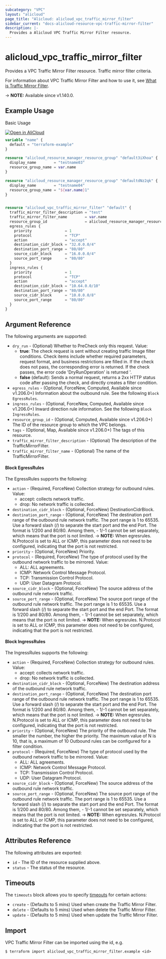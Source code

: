 ```yaml
---
subcategory: "VPC"
layout: "alicloud"
page_title: "Alicloud: alicloud_vpc_traffic_mirror_filter"
sidebar_current: "docs-alicloud-resource-vpc-traffic-mirror-filter"
description: |-
  Provides a Alicloud VPC Traffic Mirror Filter resource.
---
```


# alicloud_vpc_traffic_mirror_filter

Provides a VPC Traffic Mirror Filter resource. Traffic mirror filter criteria.

For information about VPC Traffic Mirror Filter and how to use it, see [What is Traffic Mirror Filter](https://www.alibabacloud.com/help/doc-detail/207513.htm).

-> **NOTE:** Available since v1.140.0.

## Example Usage

Basic Usage

<div style="display: block;margin-bottom: 40px;"><div class="oics-button" style="float: right;position: absolute;margin-bottom: 10px;">
  <a href="https://api.aliyun.com/terraform?resource=alicloud_vpc_traffic_mirror_filter&exampleId=d7d035bb-3c44-24ae-8790-5889a1a539a5b44c08a6&activeTab=example&spm=docs.r.vpc_traffic_mirror_filter.0.d7d035bb3c&intl_lang=EN_US" target="_blank">
    <img alt="Open in AliCloud" src="https://img.alicdn.com/imgextra/i1/O1CN01hjjqXv1uYUlY56FyX_!!6000000006049-55-tps-254-36.svg" style="max-height: 44px; max-width: 100%;">
  </a>
</div></div>

```terraform
variable "name" {
  default = "terraform-example"
}

resource "alicloud_resource_manager_resource_group" "default3iXhoa" {
  display_name        = "testname03"
  resource_group_name = var.name
}

resource "alicloud_resource_manager_resource_group" "defaultdNz2qk" {
  display_name        = "testname04"
  resource_group_name = "${var.name}1"
}


resource "alicloud_vpc_traffic_mirror_filter" "default" {
  traffic_mirror_filter_description = "test"
  traffic_mirror_filter_name        = var.name
  resource_group_id                 = alicloud_resource_manager_resource_group.default3iXhoa.id
  egress_rules {
    priority               = 1
    protocol               = "TCP"
    action                 = "accept"
    destination_cidr_block = "32.0.0.0/4"
    destination_port_range = "80/80"
    source_cidr_block      = "16.0.0.0/4"
    source_port_range      = "80/80"
  }
  ingress_rules {
    priority               = 1
    protocol               = "TCP"
    action                 = "accept"
    destination_cidr_block = "10.64.0.0/10"
    destination_port_range = "80/80"
    source_cidr_block      = "10.0.0.0/8"
    source_port_range      = "80/80"
  }
}
```


## Argument Reference

The following arguments are supported:
* `dry_run` - (Optional) Whether to PreCheck only this request. Value:
  - **true**: The check request is sent without creating traffic Image filter conditions. Check items include whether required parameters, request format, and business restrictions are filled in. If the check does not pass, the corresponding error is returned. If the check passes, the error code 'DryRunOperation' is returned '.
  - **false** (default): Sends a normal request, returns a 2xx HTTP status code after passing the check, and directly creates a filter condition.
* `egress_rules` - (Optional, ForceNew, Computed, Available since v1.206.0+) Information about the outbound rule. See the following `Block EgressRules`.
* `ingress_rules` - (Optional, ForceNew, Computed, Available since v1.206.0+) Inward direction rule information. See the following `Block IngressRules`.
* `resource_group_id` - (Optional, Computed, Available since v1.206.0+) The ID of the resource group to which the VPC belongs.
* `tags` - (Optional, Map, Available since v1.206.0+) The tags of this resource.
* `traffic_mirror_filter_description` - (Optional) The description of the TrafficMirrorFilter.
* `traffic_mirror_filter_name` - (Optional) The name of the TrafficMirrorFilter.


#### Block EgressRules

The EgressRules supports the following:
* `action` - (Required, ForceNew) Collection strategy for outbound rules. Value:
  - accept: collects network traffic.
  - drop: No network traffic is collected.
* `destination_cidr_block` - (Optional, ForceNew) DestinationCidrBlock.
* `destination_port_range` - (Optional, ForceNew) The destination port range of the outbound rule network traffic. The port range is 1 to 65535. Use a forward slash (/) to separate the start port and the end Port. The format is 1/200 and 80/80. Among them, - 1/-1 cannot be set separately, which means that the port is not limited.
-> **NOTE:**  When egresrules. N.Protocol is set to ALL or ICMP, this parameter does not need to be configured, indicating that the port is not restricted.
* `priority` - (Optional, ForceNew) Priority.
* `protocol` - (Required, ForceNew) The type of protocol used by the outbound network traffic to be mirrored. Value:
  - ALL: ALL agreements.
  - ICMP: Network Control Message Protocol.
  - TCP: Transmission Control Protocol.
  - UDP: User Datagram Protocol.
* `source_cidr_block` - (Optional, ForceNew) The source address of the outbound rule network traffic.
* `source_port_range` - (Optional, ForceNew) The source port range of the outbound rule network traffic. The port range is 1 to 65535. Use a forward slash (/) to separate the start port and the end Port. The format is 1/200 and 80/80. Among them, - 1/-1 cannot be set separately, which means that the port is not limited.
-> **NOTE:**  When egresrules. N.Protocol is set to ALL or ICMP, this parameter does not need to be configured, indicating that the port is not restricted.

#### Block IngressRules

The IngressRules supports the following:
* `action` - (Required, ForceNew) Collection strategy for outbound rules. Value:
  - accept: collects network traffic.
  - drop: No network traffic is collected.
* `destination_cidr_block` - (Optional, ForceNew) The destination address of the outbound rule network traffic.
* `destination_port_range` - (Optional, ForceNew) The destination port range of the outbound rule network traffic. The port range is 1 to 65535. Use a forward slash (/) to separate the start port and the end Port. The format is 1/200 and 80/80. Among them, - 1/-1 cannot be set separately, which means that the port is not limited.
-> **NOTE:**  When egresrules. N.Protocol is set to ALL or ICMP, this parameter does not need to be configured, indicating that the port is not restricted.
* `priority` - (Optional, ForceNew) The priority of the outbound rule. The smaller the number, the higher the priority. The maximum value of N is 10, that is, a maximum of 10 Outbound rules can be configured for a filter condition.
* `protocol` - (Required, ForceNew) The type of protocol used by the outbound network traffic to be mirrored. Value:
  - ALL: ALL agreements.
  - ICMP: Network Control Message Protocol.
  - TCP: Transmission Control Protocol.
  - UDP: User Datagram Protocol.
* `source_cidr_block` - (Optional, ForceNew) The source address of the outbound rule network traffic.
* `source_port_range` - (Optional, ForceNew) The source port range of the outbound rule network traffic. The port range is 1 to 65535. Use a forward slash (/) to separate the start port and the end Port. The format is 1/200 and 80/80. Among them, - 1/-1 cannot be set separately, which means that the port is not limited.
-> **NOTE:**  When egresrules. N.Protocol is set to ALL or ICMP, this parameter does not need to be configured, indicating that the port is not restricted.


## Attributes Reference

The following attributes are exported:
* `id` - The ID of the resource supplied above.
* `status` - The status of the resource.

## Timeouts

The `timeouts` block allows you to specify [timeouts](https://developer.hashicorp.com/terraform/language/resources/syntax#operation-timeouts) for certain actions:
* `create` - (Defaults to 5 mins) Used when create the Traffic Mirror Filter.
* `delete` - (Defaults to 5 mins) Used when delete the Traffic Mirror Filter.
* `update` - (Defaults to 5 mins) Used when update the Traffic Mirror Filter.

## Import

VPC Traffic Mirror Filter can be imported using the id, e.g.

```shell
$ terraform import alicloud_vpc_traffic_mirror_filter.example <id>
```